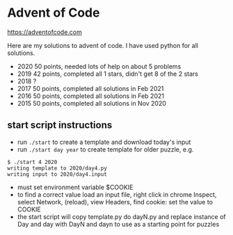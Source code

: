 Advent of Code
==============

https://adventofcode.com

Here are my solutions to advent of code.  I have used python for all
solutions.

- 2020 50 points, needed lots of help on about 5 problems
- 2019 42 points, completed all 1 stars, didn't get 8 of the 2 stars
- 2018 ?
- 2017 50 points, completed all solutions in Feb 2021
- 2016 50 points, completed all solutions in Feb 2021
- 2015 50 points, completed all solutions in Nov 2020

## start script instructions

- run `./start` to create a template and download today's input
- run `./start day year` to create template for older puzzle, e.g.
```
$ ./start 4 2020
writing template to 2020/day4.py
writing input to 2020/day4.input
```
- must set environment variable $COOKIE
- to find a correct value load an input file, right click in chrome Inspect, select Network, (reload), view Headers, find cookie: set the value to COOKIE
- the start script will copy template.py do dayN.py and replace instance of Day and day with DayN and dayn to use as a starting point for puzzles

